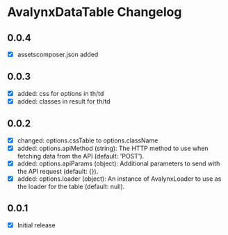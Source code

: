 # AvalynxDataTable Changelog

## 0.0.4
- [x] assetscomposer.json added

## 0.0.3
- [x] added: css for options in th/td
- [x] added: classes in result for th/td

## 0.0.2
- [x] changed: options.cssTable to options.className
- [x] added: options.apiMethod (string): The HTTP method to use when fetching data from the API (default: 'POST').
- [x] added: options.apiParams (object): Additional parameters to send with the API request (default: {}).
- [x] added: options.loader (object): An instance of AvalynxLoader to use as the loader for the table (default: null).

## 0.0.1
- [x] Initial release


